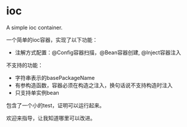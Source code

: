 # ioc

A simple ioc container.

一个简单的ioc容器，实现了以下功能：
- 注解方式配置：@Config容器扫描，@Bean容器创建, @Inject容器注入

不支持的功能：
- 字符串表示的basePackageName
- 有参构造函数，容器必须在构造之注入，换句话说不支持构造时注入
- 只支持单实例bean

包含了一个小的test，证明可以运行起来。

欢迎来指导，让我知道哪里可以改进。
